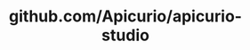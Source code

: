 ---
layout: post
title: github.com/Apicurio/apicurio-studio
categories: link
tags: [انگلیسی, گیت‌هاب, برنامه‌نویسی]
---